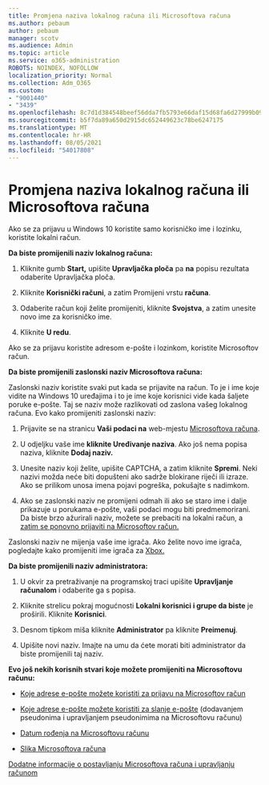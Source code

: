 ```yaml
---
title: Promjena naziva lokalnog računa ili Microsoftova računa
ms.author: pebaum
author: pebaum
manager: scotv
ms.audience: Admin
ms.topic: article
ms.service: o365-administration
ROBOTS: NOINDEX, NOFOLLOW
localization_priority: Normal
ms.collection: Adm_O365
ms.custom:
- "9001440"
- "3439"
ms.openlocfilehash: 8c7d1d384548beef56dda7fb5793e66daf15d68fa6d27999b09a6321579dfff6
ms.sourcegitcommit: b5f7da89a650d2915dc652449623c78be6247175
ms.translationtype: MT
ms.contentlocale: hr-HR
ms.lasthandoff: 08/05/2021
ms.locfileid: "54017808"
---
```

# <a name="change-the-name-of-a-local-account-or-a-microsoft-account"></a>Promjena naziva lokalnog računa ili Microsoftova računa

Ako se za prijavu u Windows 10 koristite samo korisničko ime i lozinku, koristite lokalni račun. 

**Da biste promijenili naziv lokalnog računa:**

1. Kliknite gumb **Start,** upišite **Upravljačka ploča** pa **na** popisu rezultata odaberite Upravljačka ploča.

2. Kliknite **Korisnički računi**, a zatim Promijeni vrstu **računa**.

3. Odaberite račun koji želite promijeniti, kliknite **Svojstva**, a zatim unesite novo ime za korisničko ime.

4. Kliknite **U redu**.

Ako se za prijavu koristite adresom e-pošte i lozinkom, koristite Microsoftov račun.

**Da biste promijenili zaslonski naziv Microsoftova računa:**

Zaslonski naziv koristite svaki put kada se prijavite na račun. To je i ime koje vidite na Windows 10 uređajima i to je ime koje korisnici vide kada šaljete poruke e-pošte. Taj se naziv može razlikovati od zaslona vašeg lokalnog računa. Evo kako promijeniti zaslonski naziv:

1. Prijavite se na stranicu **Vaši podaci na** web-mjestu [Microsoftova računa](https://account.microsoft.com/).

2. U odjeljku vaše ime **kliknite Uređivanje naziva**. Ako još nema popisa naziva, kliknite **Dodaj naziv.** 

3. Unesite naziv koji želite, upišite CAPTCHA, a zatim kliknite **Spremi**. Neki nazivi možda neće biti dopušteni ako sadrže blokirane riječi ili izraze. Ako se prilikom unosa imena pojavi pogreška, pokušajte s nadimkom.

4. Ako se zaslonski naziv ne promijeni odmah ili ako se staro ime i dalje prikazuje u porukama e-pošte, vaši podaci mogu biti predmemorirani. Da biste brzo ažurirali naziv, možete se prebaciti na lokalni račun, a [zatim se ponovno prijaviti na Microsoftov račun.](https://account.microsoft.com/)

Zaslonski naziv ne mijenja vaše ime igrača. Ako želite novo ime igrača, pogledajte kako promijeniti ime igrača za [Xbox.](https://support.xbox.com/id-ID/account-management/change-xbox-live-gamertag)

**Da biste promijenili naziv administratora:**

1. U okvir za pretraživanje na programskoj traci upišite **Upravljanje računalom** i odaberite ga s popisa.

2. Kliknite strelicu pokraj mogućnosti **Lokalni korisnici i grupe da biste** je proširili. Kliknite **Korisnici**.

3. Desnom tipkom miša kliknite **Administrator** pa kliknite **Preimenuj**.

4. Upišite novi naziv. Imajte na umu da ćete morati biti administrator da biste promijenili taj naziv.

**Evo još nekih korisnih stvari koje možete promijeniti na Microsoftovu računu:**

- [Koje adrese e-pošte možete koristiti za prijavu na Microsoftov račun](https://support.microsoft.com/help/4026162)

- [Koje adrese e-pošte možete koristiti za slanje e-pošte](https://support.microsoft.com/help/12407) (dodavanjem pseudonima i upravljanjem pseudonimima na Microsoftovu računu)

- [Datum rođenja na Microsoftovu računu](https://support.microsoft.com/help/12411)

- [Slika Microsoftova računa](https://support.microsoft.com/help/4026790)

[Dodatne informacije o postavljanju Microsoftova računa i upravljanju računom](https://support.microsoft.com/hub/4294457/microsoft-account-help#manage-account)